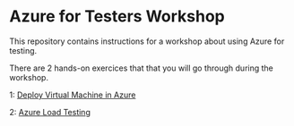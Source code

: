 # Azure for Testers Workshop

This repository contains instructions for a workshop about using Azure for testing.

There are 2 hands-on exercices that that you will go through during the workshop.

1: <a href="https://github.com/pelithne/azure-for-testers/blob/main/tutorials/deploy-vm.md">Deploy Virtual Machine in Azure</a>

2: <a href="https://github.com/pelithne/azure-for-testers/blob/main/tutorials/azure-load-testing-service.md">Azure Load Testing</a>

